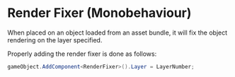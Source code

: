 # Render Fixer (Monobehaviour)

When placed on an object loaded from an asset bundle, it will fix the object rendering on the layer specified.

Properly adding the render fixer is done as follows:

```cs linenums="1"
gameObject.AddComponent<RenderFixer>().Layer = LayerNumber;
```